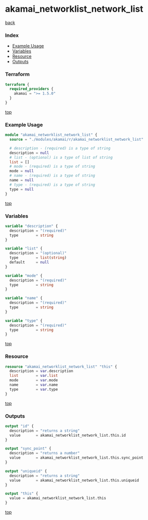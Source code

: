 # akamai_networklist_network_list

[back](../akamai.md)

### Index

- [Example Usage](#example-usage)
- [Variables](#variables)
- [Resource](#resource)
- [Outputs](#outputs)

### Terraform

```terraform
terraform {
  required_providers {
    akamai = ">= 1.5.0"
  }
}
```

[top](#index)

### Example Usage

```terraform
module "akamai_networklist_network_list" {
  source = "./modules/akamai/r/akamai_networklist_network_list"

  # description - (required) is a type of string
  description = null
  # list - (optional) is a type of list of string
  list = []
  # mode - (required) is a type of string
  mode = null
  # name - (required) is a type of string
  name = null
  # type - (required) is a type of string
  type = null
}
```

[top](#index)

### Variables

```terraform
variable "description" {
  description = "(required)"
  type        = string
}

variable "list" {
  description = "(optional)"
  type        = list(string)
  default     = null
}

variable "mode" {
  description = "(required)"
  type        = string
}

variable "name" {
  description = "(required)"
  type        = string
}

variable "type" {
  description = "(required)"
  type        = string
}
```

[top](#index)

### Resource

```terraform
resource "akamai_networklist_network_list" "this" {
  description = var.description
  list        = var.list
  mode        = var.mode
  name        = var.name
  type        = var.type
}
```

[top](#index)

### Outputs

```terraform
output "id" {
  description = "returns a string"
  value       = akamai_networklist_network_list.this.id
}

output "sync_point" {
  description = "returns a number"
  value       = akamai_networklist_network_list.this.sync_point
}

output "uniqueid" {
  description = "returns a string"
  value       = akamai_networklist_network_list.this.uniqueid
}

output "this" {
  value = akamai_networklist_network_list.this
}
```

[top](#index)